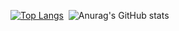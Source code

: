 [![Top Langs](https://github-readme-stats.vercel.app/api/top-langs/?username=wishoon&layout=compact)](https://github.com/anuraghazra/github-readme-stats)&nbsp; ![Anurag's GitHub stats](https://github-readme-stats.vercel.app/api?username=wishoon&show_icons=true&theme=locale)


<!--
**Wishoon/wishoon** is a ✨ _special_ ✨ repository because its `README.md` (this file) appears on your GitHub profile.

Here are some ideas to get you started:

- 🔭 I’m currently working on ...
- 🌱 I’m currently learning ...
- 👯 I’m looking to collaborate on ...
- 🤔 I’m looking for help with ...
- 💬 Ask me about ...
- 📫 How to reach me: ...
- 😄 Pronouns: ...
- ⚡ Fun fact: ...
-->
